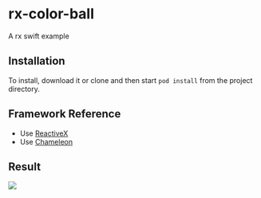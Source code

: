 # rx-color-ball

A rx swift example

## Installation

To install, download it or clone and then start `pod install` from the project directory.

## Framework Reference

- Use [ReactiveX](https://github.com/ReactiveX/RxSwift/blob/rxswift-2.0/)
- Use [Chameleon](https://github.com/ViccAlexander/Chameleon)

## Result

![](https://media.giphy.com/media/3o6Zt3JbEMe4N5RbSU/giphy.gif)

